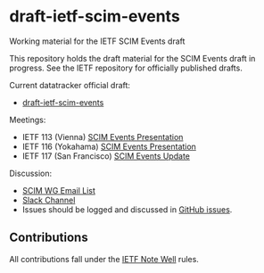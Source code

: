 # draft-ietf-scim-events
Working material for the IETF SCIM Events draft

This repository holds the draft material for the SCIM Events draft in progress. See the IETF
repository for officially published drafts.

Current datatracker official draft:
* [draft-ietf-scim-events](https://datatracker.ietf.org/doc/draft-ietf-scim-events/)

Meetings:
* IETF 113 (Vienna) [SCIM Events Presentation](https://datatracker.ietf.org/meeting/113/materials/slides-113-scim-scim-events-02)
* IETF 116 (Yokahama) [SCIM Events Presentation](presentations/ietf-116-scim-events.pptx)
* IETF 117 (San Francisco) [SCIM Events Update](presentations/IETF117-SCIM-Events-Update.pptx)

Discussion:
* [SCIM WG Email List](https://www.ietf.org/mailman/listinfo/scim)
* [Slack Channel](https://scimchat.slack.com)
* Issues should be logged and discussed in
  [GitHub issues](https://github.com/ietf-scim-wg/draft-ietf-scim-events/issues). 

## Contributions
All contributions fall under the [IETF Note Well](LICENSE.md) rules.